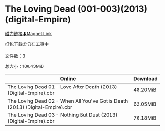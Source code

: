 # The Loving Dead (001-003)(2013)(digital-Empire)

[磁力链接⬇Magnet Link](magnet:?xt=urn:btih:16bae13e70d45b5a7245e98454786e97de5b0bb5&dn=The%20Loving%20Dead%20%28001-003%29%282013%29%28digital-Empire%29)

打包下载📦仍在工事中

文件数：3

总大小：186.43MiB

Online | Download
--- | ---
The Loving Dead 01 - Love After Death (2013) (Digital-Empire).cbr | 48.20MiB
The Loving Dead 02 - When All You've Got is Death (2013) (Digital-Empire).cbr | 62.05MiB
The Loving Dead 03 - Nothing But Dust (2013) (Digital-Empire).cbr | 76.18MiB